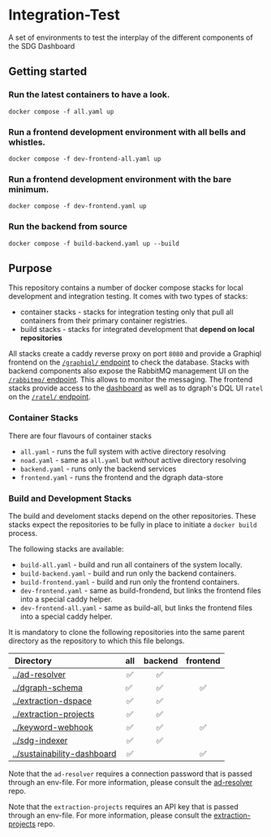 # Integration-Test

A set of environments to test the interplay of the different components of the SDG Dashboard

## Getting started

### Run the latest containers to have a look. 

```
docker compose -f all.yaml up
```

### Run a frontend development environment with all bells and whistles.

```
docker compose -f dev-frontend-all.yaml up
```

### Run a frontend development environment with the bare minimum.

```
docker compose -f dev-frontend.yaml up
```

### Run the backend from source 

```
docker compose -f build-backend.yaml up --build
```

## Purpose

This repository contains a number of docker compose stacks for local development and integration testing. It comes with two types of stacks: 

- container stacks - stacks for integration testing only that pull all containers from their primary container registries.
- build stacks - stacks for integrated development that **depend on local repositories**

All stacks create a caddy reverse proxy on port `8080` and provide a Graphiql frontend on the [`/graphiql/` endpoint](http://localhost:8080/graphiql/) to check the database. Stacks with backend components also expose the RabbitMQ management UI on the [`/rabbitmq/` endpoint](http://localhost:8080/rabbitmq/). This allows to monitor the messaging. The frontend stacks provide access to the [dashboard](http://localhost:8080/dashboard/) as well as to dgraph's DQL UI `ratel` on the [`/ratel/` endpoint](http://localhost:8080/ratel/).

### Container Stacks

There are four flavours of container stacks

- `all.yaml` - runs the full system with active directory resolving
- `noad.yaml` - same as `all.yaml` but *without* active directory resolving
- `backend.yaml` - runs only the backend services 
- `frontend.yaml` - runs the frontend and the dgraph data-store

### Build and Development Stacks

The build and develoment stacks depend on the other repositories. These stacks expect the repositories to be fully in place to initiate a `docker build` process.

The following stacks are available: 

- `build-all.yaml` - build and run all containers of the system locally. 
- `build-backend.yaml` - build and run only the backend containers. 
- `build-frontend.yaml` - build and run only the frontend containers. 
- `dev-frontend.yaml` - same as build-frondend, but links the frontend files into a special caddy helper.
- `dev-frontend-all.yaml` - same as build-all, but links the frontend files into a special caddy helper.

It is mandatory to clone the following repositories into the same parent directory as the repository to which this file belongs. 

| Directory | all | backend | frontend |
| :--- | :---: | :---: | :---: |
| [../ad-resolver](https://github.com/sustainability-zhaw/ad-resolver) | ✅ | ✅ | | 
| [../dgraph-schema](https://github.com/sustainability-zhaw/dgraph-schema) | ✅ | ✅ | ✅ | 
| [../extraction-dspace](https://github.com/sustainability-zhaw/extraction-dspace) | ✅ | ✅ | | 
| [../extraction-projects](https://github.com/sustainability-zhaw/extraction-projects) | ✅ | ✅ | | 
| [../keyword-webhook](https://github.com/sustainability-zhaw/keyword-webhook) | ✅ | ✅ | ✅ | 
| [../sdg-indexer](https://github.com/sustainability-zhaw/sdg-indexer) | ✅ | ✅ | | 
| [../sustainability-dashboard](https://github.com/sustainability-zhaw/sustainability-dashboard) | ✅ | | ✅ | 

Note that the `ad-resolver` requires a connection password that is passed through an env-file. For more information, please consult the [ad-resolver](https://github.com/sustainability-zhaw/ad-resolver) repo.

Note that the `extraction-projects` requires an API key that is passed through an env-file. For more information, please consult the [extraction-projects](https://github.com/sustainability-zhaw/extraction-projects) repo.

